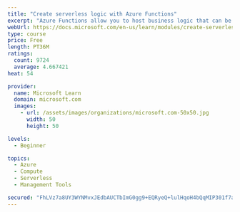 ```yaml
---
title: "Create serverless logic with Azure Functions"
excerpt: "Azure Functions allow you to host business logic that can be executed without managing or provisioning server infrastructure"
webUrl: https://docs.microsoft.com/en-us/learn/modules/create-serverless-logic-with-azure-functions/
type: course
price: Free
length: PT36M
ratings:
  count: 9724
  average: 4.667421
heat: 54

provider:
  name: Microsoft Learn
  domain: microsoft.com
  images:
    - url: /assets/images/organizations/microsoft.com-50x50.jpg
      width: 50
      height: 50

levels:
  - Beginner

topics:
  - Azure
  - Compute
  - Serverless
  - Management Tools

secured: "FhLVz7a8UY3WYNMvxJEdbAUCTbImG0gg9+EQRyeQ+lulHqoH4bQqMIP301f7afwM2YEVPJVeZ7bWmLfgsxGN0b9p7LwoadiNaxneZlmKgoMXPRcMRs6CyEsgjK0VurB0egusWDxpDypESw9EWdqsW6f0XrpA1LiaLHPXqVH+auJlt2UA2YFZb4GNlqIlfkp0ZE62YvDc7CCa0JtESB53IUdEQVeM0qsat6JMt6bBNJ+jKdCUDDQHLW5/i2vEW1I7n9L5JHuswuJ3y8nWTbsBfnxS1i09+f9CvJ51NEWauV4vsfe3y+kfeM/1n8sGurBCCpG0zhLC4nH7UoRZCGHssP2Bd5V8XqhsgbzhhOS/7APs6+XB8+dlMHLhG9EqmPW12ZMk7qvkdnplCnb2yw/tOdq3qqBaHpaszi5NW3RHcnY=;2PaU3EfL6AOoSFYW7zaCiA=="
---
```


